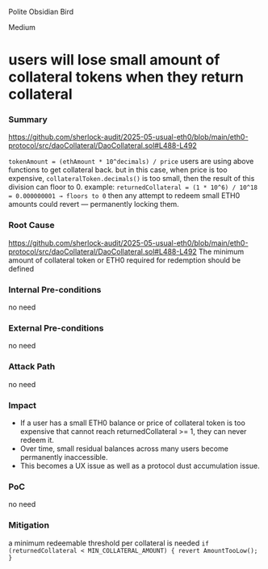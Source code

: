 Polite Obsidian Bird

Medium

# users will lose small amount of collateral tokens when they return collateral

### Summary

https://github.com/sherlock-audit/2025-05-usual-eth0/blob/main/eth0-protocol/src/daoCollateral/DaoCollateral.sol#L488-L492

`tokenAmount = (ethAmount * 10^decimals) / price`
users are using above functions to get collateral back. but in this case, when price is too expensive, `collateralToken.decimals()` is too small, then the result of this division can floor to 0.
example: `returnedCollateral = (1 * 10^6) / 10^18 = 0.000000001 → floors to 0`
then any attempt to redeem small ETH0 amounts could revert — permanently locking them.

### Root Cause

https://github.com/sherlock-audit/2025-05-usual-eth0/blob/main/eth0-protocol/src/daoCollateral/DaoCollateral.sol#L488-L492
The minimum amount of collateral token or ETH0 required for redemption should be defined

### Internal Pre-conditions

no need

### External Pre-conditions

no need

### Attack Path

no need

### Impact

- If a user has a small ETH0 balance or price of collateral token is too expensive that cannot reach returnedCollateral >= 1, they can never redeem it.
- Over time, small residual balances across many users become permanently inaccessible.
- This becomes a UX issue as well as a protocol dust accumulation issue.



### PoC

no need

### Mitigation

a minimum redeemable threshold per collateral is needed
`if (returnedCollateral < MIN_COLLATERAL_AMOUNT) {
    revert AmountTooLow();
}`
